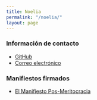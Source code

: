 ```yaml
---
title: Noelia
permalink: "/noelia/"
layout: page
---
```


### Información de contacto ###
* [GitHub](https://github.com/nvdaes)
* [Correo electrónico](mailto:nrm1977@gmail.com)

### Manifiestos firmados ###
* [El Manifiesto Pos-Meritocracia](https://postmeritocracy.org/es/)

